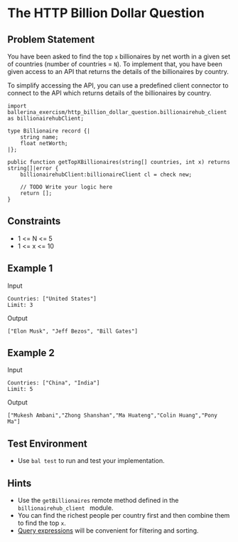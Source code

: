 # The HTTP Billion Dollar Question

## Problem Statement

You have been asked to find the top `x` billionaires by net worth in a given set of countries (number of countries = `N`). To implement that, you have been given access to an API that returns the details of the billionaires by country.

To simplify accessing the API, you can use a predefined client connector to connect to the API which returns details of the billionaires by country.


```ballerina
import ballerina_exercism/http_billion_dollar_question.billionairehub_client as billionairehubClient;

type Billionaire record {|
    string name;
    float netWorth;
|};

public function getTopXBillionaires(string[] countries, int x) returns string[]|error {
    billionairehubClient:billionaireClient cl = check new;

    // TODO Write your logic here
    return [];
}
```

## Constraints

* 1 <= N <= 5
* 1 <= x <= 10

## Example 1

Input

```
Countries: ["United States"]
Limit: 3
```

Output

```
["Elon Musk", "Jeff Bezos", "Bill Gates"]
```

## Example 2

Input

```
Countries: ["China", "India"]
Limit: 5
```

Output

```
["Mukesh Ambani","Zhong Shanshan","Ma Huateng","Colin Huang","Pony Ma"]
```

## Test Environment

* Use `bal test` to run and test your implementation.

## Hints

* Use the `getBillionaires` remote method defined in the `billionairehub_client ` module.
* You can find the richest people per country first and then combine them to find the top `x`.
* [Query expressions](https://ballerina.io/learn/by-example/query-expressions/) will be convenient for filtering and sorting.
